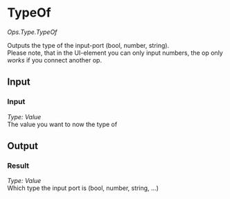 # TypeOf

*Ops.Type.TypeOf*    

Outputs the type of the input-port (bool, number, string).  
Please note, that in the UI-element you can only input numbers, the op only *works* if you connect another op.

## Input

### Input

*Type: Value*  
The value you want to now the type of

## Output

### Result

*Type: Value*  
Which type the input port is (bool, number, string, …)